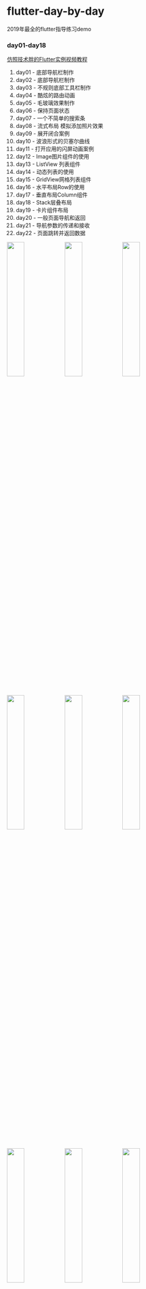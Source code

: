 # flutter-day-by-day
2019年最全的flutter指导练习demo

### day01-day18
[仿照技术胖的Flutter实例视频教程](http://jspang.com) 

1. day01 - 底部导航栏制作
2. day02 - 底部导航栏制作
3. day03 - 不规则底部工具栏制作
4. day04 - 酷炫的路由动画
5. day05 - 毛玻璃效果制作
6. day06 - 保持页面状态
7. day07 - 一个不简单的搜索条
8. day08 - 流式布局 模拟添加照片效果
9. day09 - 展开闭合案例
10. day10 - 波浪形式的贝塞尔曲线
11. day11 - 打开应用的闪屏动画案例
12. day12 - Image图片组件的使用
13. day13 - ListView 列表组件
14. day14 - 动态列表的使用
15. day15 - GridView网格列表组件
16. day16 - 水平布局Row的使用
17. day17 - 垂直布局Column组件
18. day18 - Stack层叠布局
19. day19 - 卡片组件布局
20. day20 - 一般页面导航和返回
21. day21 - 导航参数的传递和接收
22. day22 - 页面跳转并返回数据

<img src="https://github.com/STShenZhaoliang/flutter-day-by-day/blob/master/Demo-Image/day01.png" width="30%" height="30%"><img src="https://github.com/STShenZhaoliang/flutter-day-by-day/blob/master/Demo-Image/day02.png" width="30%" height="30%"><img src="https://github.com/STShenZhaoliang/flutter-day-by-day/blob/master/Demo-Image/day03.png" width="30%" height="30%">

<img src="https://github.com/STShenZhaoliang/flutter-day-by-day/blob/master/Demo-Image/day04.png" width="30%" height="30%"><img src="https://github.com/STShenZhaoliang/flutter-day-by-day/blob/master/Demo-Image/day05.png" width="30%" height="30%"><img src="https://github.com/STShenZhaoliang/flutter-day-by-day/blob/master/Demo-Image/day06.png" width="30%" height="30%">

<img src="https://github.com/STShenZhaoliang/flutter-day-by-day/blob/master/Demo-Image/day07.png" width="30%" height="30%"><img src="https://github.com/STShenZhaoliang/flutter-day-by-day/blob/master/Demo-Image/day08.png" width="30%" height="30%"><img src="https://github.com/STShenZhaoliang/flutter-day-by-day/blob/master/Demo-Image/day09.png" width="30%" height="30%">

<img src="https://github.com/STShenZhaoliang/flutter-day-by-day/blob/master/Demo-Image/day10.png" width="30%" height="30%"><img src="https://github.com/STShenZhaoliang/flutter-day-by-day/blob/master/Demo-Image/day11.png" width="30%" height="30%"><img src="https://github.com/STShenZhaoliang/flutter-day-by-day/blob/master/Demo-Image/day12.png" width="30%" height="30%">

<img src="https://github.com/STShenZhaoliang/flutter-day-by-day/blob/master/Demo-Image/day13.png" width="30%" height="30%"><img src="https://github.com/STShenZhaoliang/flutter-day-by-day/blob/master/Demo-Image/day14.png" width="30%" height="30%"><img src="https://github.com/STShenZhaoliang/flutter-day-by-day/blob/master/Demo-Image/day15.png" width="30%" height="30%">

<img src="https://github.com/STShenZhaoliang/flutter-day-by-day/blob/master/Demo-Image/day16.png" width="30%" height="30%"><img src="https://github.com/STShenZhaoliang/flutter-day-by-day/blob/master/Demo-Image/day17.png" width="30%" height="30%"><img src="https://github.com/STShenZhaoliang/flutter-day-by-day/blob/master/Demo-Image/day18.png" width="30%" height="30%">

<img src="https://github.com/STShenZhaoliang/flutter-day-by-day/blob/master/Demo-Image/day19.png" width="30%" height="30%"><img src="https://github.com/STShenZhaoliang/flutter-day-by-day/blob/master/Demo-Image/day20.png" width="30%" height="30%"><img src="https://github.com/STShenZhaoliang/flutter-day-by-day/blob/master/Demo-Image/day21.png" width="30%" height="30%">

<img src="https://github.com/STShenZhaoliang/flutter-day-by-day/blob/master/Demo-Image/day22.png" width="30%" height="30%">